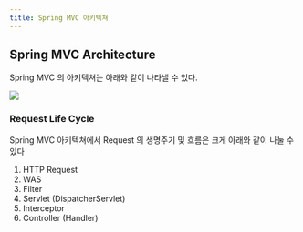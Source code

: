 ```yaml
---
title: Spring MVC 아키텍쳐
---
```

## Spring MVC Architecture
Spring MVC 의 아키텍쳐는 아래와 같이 나타낼 수 있다.

![](Spring/MVC/Analyze/images/img.png)

### Request Life Cycle
Spring MVC 아키텍쳐에서 Request 의 생명주기 및 흐름은 크게 아래와 같이 나눌 수 있다

1. HTTP Request
2. WAS
3. Filter
4. Servlet (DispatcherServlet)
5. Interceptor
6. Controller (Handler)
